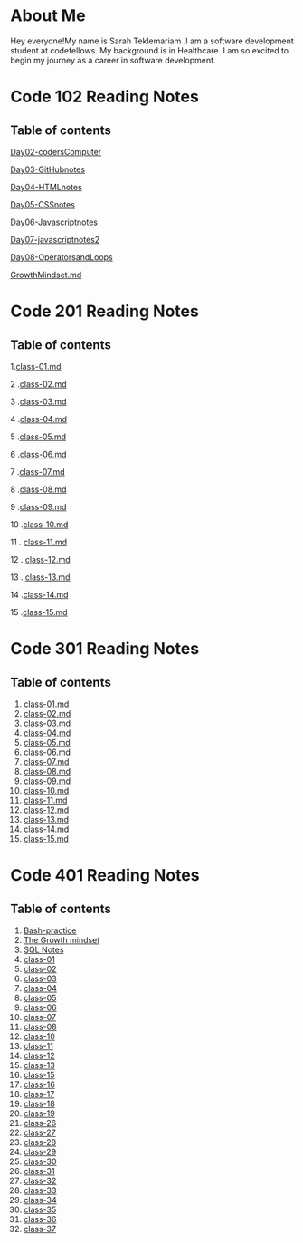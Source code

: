 
# About Me

Hey everyone!My name is Sarah Teklemariam .I am a software development student at codefellows. My background is in Healthcare. I am so excited to begin my journey as a career in software development.

# Code 102 Reading Notes

## Table of contents

<!-- [Day02-codersComputer](https://sarahtek.github.io/reading-notes/codersComputer) -->
[Day02-codersComputer](code-102/Day02-codersComputer.md)

[Day03-GitHubnotes](code-102/Day03-GitHubnotes)

[Day04-HTMLnotes](code-102/Day04-HTMLnotes.md)

[Day05-CSSnotes](code-102/Day05-CSSnotes.md)

[Day06-Javascriptnotes](code-102/Day05-JavascriptNotes.md)

[Day07-javascriptnotes2](code-102/Day07-javascript.md)

[Day08-OperatorsandLoops](code-102/Day08-OperatorsandLoops.md)

[GrowthMindset.md](code-102/GrowthMindset.md)

# Code 201 Reading Notes

## Table of contents

1.[class-01.md](code-201/class-01.md)

2 .[class-02.md](code-201/class-02.md)

3 .[class-03.md](code-201/class-03.md)

4 .[class-04.md](code-201/class-04.md)

5 .[class-05.md](code-201/class-05.md)

6 .[class-06.md](code-201/class-06.md)

7 .[class-07.md](code-201/class-07.md)

8 .[class-08.md](code-201/class-08.md)

9 .[class-09.md](code-201/class-09.md)

10 .[class-10.md](code-201/class-10.md)

11 . [class-11.md](code-201/class-11.md)

12 . [class-12.md](code-201/class-12.md)

13 . [class-13.md](code-201/class-13.md)

14 .[class-14.md](code-201/class-14.md)

15 .[class-15.md](code-201/class-15.md)

# Code 301 Reading Notes

## Table of contents

1. [class-01.md](code-301/class-01.md)
2. [class-02.md](code-301/class-02.md)
3. [class-03.md](code-301/class-03.md)
4. [class-04.md](code-301/class-04.md)
5. [class-05.md](code-301/class-05.md)
6. [class-06.md](code-301/class-06.md)
7. [class-07.md](code-301/class-07.md)
8. [class-08.md](code-301/class-08.md)
9. [class-09.md](code-301/class-09.md)
10. [class-10.md](code-301/class-10.md)
11. [class-11.md](code-301/class-11.md)
12. [class-12.md](code-301/class-12.md)
13. [class-13.md](code-301/class-13.md)
14. [class-14.md](code-301/class-14.md)
15. [class-15.md](code-301/class-15.md)

# Code 401 Reading Notes

## Table of contents

1. [Bash-practice](code-401/401-prework/Bash-Practice.md)
2. [The Growth mindset](code-401/401-prework/The-Growth-Mindset.md)
3. [SQL Notes](code-401/401-prework/SQL-exercise)
4. [class-01](code-401/class-01.md)
5. [class-02](code-401/class-02.md)
6. [class-03](code-401/class-03.md)
7. [class-04](code-401/class-04.md)
8. [class-05](code-401/class-05.md)
9. [class-06](code-401/class-06.md)
10. [class-07](code-401/class-07.md)
11. [class-08](code-401/class-08.md)
12. [class-10](code-401/class-10.md)
13. [class-11](code-401/class-11.md)
14. [class-12](code-401/class-12.md)
15. [class-13](code-401/class-13.md)
16. [class-15](code-401/class-15.md)
17. [class-16](code-401/class-16.md)
18. [class-17](code-401/class-17.md)
19. [class-18](code-401/class-18.md)
20. [class-19](code-401/class-19.md)
21. [class-26](code-401/class-26.md)
22. [class-27](code-401/class-27.md)
23. [class-28](code-401/class-28.md)
24. [class-29](code-401/class-29.md)
25. [class-30](code-401/class-30.md)
26. [class-31](code-401/class-31.md)
27. [class-32](code-401/class-32.md)
28. [class-33](code-401/class-33.md)
29. [class-34](code-401/class-34.md)
30. [class-35](code-401/class-35.md)
31. [class-36](code-401/class-36.md)
32. [class-37](code-401/class-37.md)
